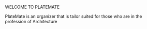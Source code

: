 WELCOME TO PLATEMATE

PlateMate is an organizer that is tailor suited for those who are in the 
profession of Architecture